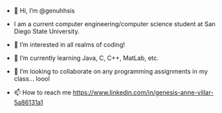 - 👋 Hi, I’m @genuhhsis
- I am a current computer engineering/computer science student at San Diego State University. 
  
- 👀 I’m interested in all realms of coding!
- 🌱 I’m currently learning Java, C, C++, MatLab, etc.
- 💞️ I’m looking to collaborate on any programming assignments in my class... loool
- 📫 How to reach me https://www.linkedin.com/in/genesis-anne-villar-5a86131a1

<!---
genuhhsis/genuhhsis is a ✨ special ✨ repository because its `README.md` (this file) appears on your GitHub profile.
You can click the Preview link to take a look at your changes.
--->
